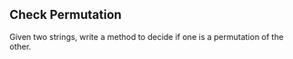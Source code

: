 ## Check Permutation 
Given two strings, write a method to decide if one is a permutation of the
other.